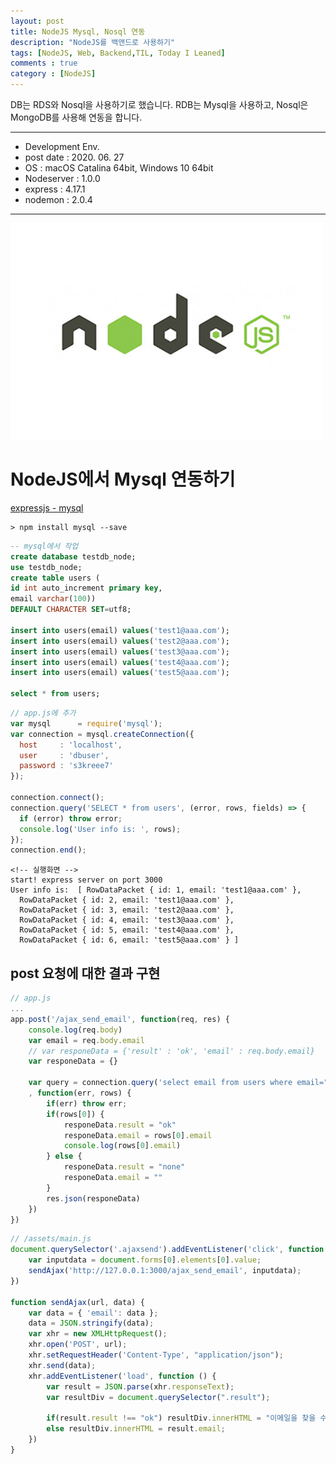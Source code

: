 ```yaml
---
layout: post
title: NodeJS Mysql, Nosql 연동
description: "NodeJS를 백앤드로 사용하기"
tags: [NodeJS, Web, Backend,TIL, Today I Leaned]
comments : true
category : [NodeJS]
---
```


DB는 RDS와 Nosql을 사용하기로 했습니다. RDB는 Mysql을 사용하고, Nosql은 MongoDB를 사용해 연동을 합니다. 

<p></p>
<p></p>
<p></p>
<p></p>
<p></p>

---
* Development Env.
* post date : 2020. 06. 27
* OS : macOS Catalina 64bit, Windows 10 64bit
* Nodeserver : 1.0.0
* express : 4.17.1
* nodemon : 2.0.4
---


![nodejs_logo](/post/images/nodejs_logo.jpg)

# NodeJS에서 Mysql 연동하기 
[expressjs - mysql](http://expressjs.com/ko/guide/database-integration.html#mysql)

```
> npm install mysql --save
```

```sql
-- mysql에서 작업
create database testdb_node;
use testdb_node;
create table users (
id int auto_increment primary key,
email varchar(100))
DEFAULT CHARACTER SET=utf8;

insert into users(email) values('test1@aaa.com');
insert into users(email) values('test2@aaa.com');
insert into users(email) values('test3@aaa.com');
insert into users(email) values('test4@aaa.com');
insert into users(email) values('test5@aaa.com');

select * from users;
```

```js
// app.js에 추가
var mysql      = require('mysql');
var connection = mysql.createConnection({
  host     : 'localhost',
  user     : 'dbuser',
  password : 's3kreee7'
});

connection.connect();
connection.query('SELECT * from users', (error, rows, fields) => {
  if (error) throw error;
  console.log('User info is: ', rows);
});
connection.end();
```

```
<!-- 실행화면 -->
start! express server on port 3000
User info is:  [ RowDataPacket { id: 1, email: 'test1@aaa.com' },
  RowDataPacket { id: 2, email: 'test1@aaa.com' },
  RowDataPacket { id: 3, email: 'test2@aaa.com' },
  RowDataPacket { id: 4, email: 'test3@aaa.com' },
  RowDataPacket { id: 5, email: 'test4@aaa.com' },
  RowDataPacket { id: 6, email: 'test5@aaa.com' } ]
```

## post 요청에 대한 결과 구현

```js
// app.js
...
app.post('/ajax_send_email', function(req, res) {
    console.log(req.body)
    var email = req.body.email
    // var responeData = {'result' : 'ok', 'email' : req.body.email}
    var responeData = {}

    var query = connection.query('select email from users where email="' + email + '"'
    , function(err, rows) {
        if(err) throw err;
        if(rows[0]) {
            responeData.result = "ok"
            responeData.email = rows[0].email
            console.log(rows[0].email)
        } else {
            responeData.result = "none"
            responeData.email = ""
        }
        res.json(responeData)
    })
})
```

```js
// /assets/main.js
document.querySelector('.ajaxsend').addEventListener('click', function () {
    var inputdata = document.forms[0].elements[0].value;
    sendAjax('http://127.0.0.1:3000/ajax_send_email', inputdata);
})

function sendAjax(url, data) {
    var data = { 'email': data };
    data = JSON.stringify(data);
    var xhr = new XMLHttpRequest();
    xhr.open('POST', url);
    xhr.setRequestHeader('Content-Type', "application/json");
    xhr.send(data);
    xhr.addEventListener('load', function () {
        var result = JSON.parse(xhr.responseText);
        var resultDiv = document.querySelector(".result");

        if(result.result !== "ok") resultDiv.innerHTML = "이메일을 찾을 수 없습니다.";
        else resultDiv.innerHTML = result.email;
    })
}
```
